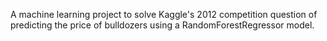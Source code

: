 A machine learning project to solve Kaggle's 2012 competition question of predicting the price of bulldozers using a RandomForestRegressor model. 
